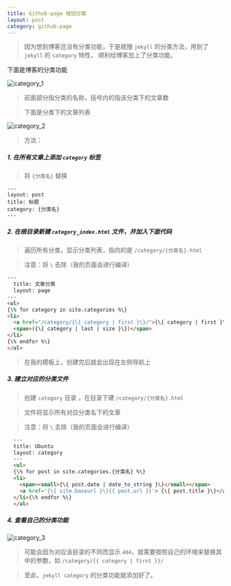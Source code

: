 ```yaml
---
title: Github-page 增加分类
layout: post
category: github-page
---
```

> 因为想到博客还没有分类功能，于是就搜 `jekyll` 的分类方法，用到了 `jekyll` 的 `category` 特性， 顺利给博客加上了分类功能。

下面是博客的分类功能

![category_1](http://qcdn.hjsite.cn/image/blog/categeory/category_1.png)

> 前面部分指分类的名称，括号内的指该分类下的文章数

> 下面是分类下的文章列表

![category_2](http://qcdn.hjsite.cn/image/blog/categeory/category_2.png)

> 方法：

##### 1. 在所有文章上添加 `category` 标签

> 将 `{分类名}` 替换

```
---
layout: post
title: 标题
category: {分类名}
---
```


##### 2. 在根目录新建 `category_index.html` 文件，并加入下面代码

> 遍历所有分类，显示分类列表，指向的是 `/category/{分类名}.html`

> 注意：将 `\` 去除（我的页面会进行编译）

```html
---
  title: 文章分类
  layout: page
---
<ul>
{\% for category in site.categories %\}
<li>
  <a href="/category/{\{ category | first }\}/">{\{ category | first }\} </a>
  <span>({\{ category | last | size }\})</span>
</li>
{\% endfor %\}
</ul>
```

> 在我的模板上，创建完后就会出现在左侧导航上

##### 3. 建立对应的分类文件

> 创建 `category` 目录 ，在目录下建 `/category/{分类名}.html`

> 文件将显示所有对应分类名下的文章

> 注意：将 `\` 去除（我的页面会进行编译）

```html
  ---
  title: Ubuntu
  layout: category
  ---
  <ul>
  {\% for post in site.categories.{分类名} %\}
  <li>
    <span><small>{\{ post.date | date_to_string }\}</small></span>
    <a href='{\{ site.baseurl }\}{{ post.url }}'> {\{ post.title }\}</a>
  </li>{\% endfor %\}
  </ul>
```

##### 4. 查看自己的分类功能

![category_3](http://qcdn.hjsite.cn/image/blog/categeory/category_3.png)

> 可能会因为对应该目录的不同而显示 `404`，就需要按照自己的环境来替换其中的参数，如 `/category/{{ category | first }}/`

> 至此，`jekyll category` 的分类功能就添加好了。
